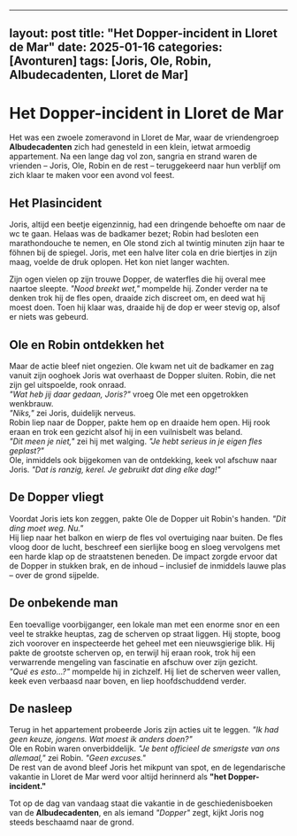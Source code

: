 
---
layout: post
title: "Het Dopper-incident in Lloret de Mar"
date: 2025-01-16
categories: [Avonturen]
tags: [Joris, Ole, Robin, Albudecadenten, Lloret de Mar]
---

# Het Dopper-incident in Lloret de Mar

Het was een zwoele zomeravond in Lloret de Mar, waar de vriendengroep **Albudecadenten** zich had genesteld in een klein, ietwat armoedig appartement. Na een lange dag vol zon, sangria en strand waren de vrienden – Joris, Ole, Robin en de rest – teruggekeerd naar hun verblijf om zich klaar te maken voor een avond vol feest.

## Het Plasincident
Joris, altijd een beetje eigenzinnig, had een dringende behoefte om naar de wc te gaan. Helaas was de badkamer bezet; Robin had besloten een marathondouche te nemen, en Ole stond zich al twintig minuten zijn haar te föhnen bij de spiegel. Joris, met een halve liter cola en drie biertjes in zijn maag, voelde de druk oplopen. Het kon niet langer wachten.

Zijn ogen vielen op zijn trouwe Dopper, de waterfles die hij overal mee naartoe sleepte. *"Nood breekt wet,"* mompelde hij. Zonder verder na te denken trok hij de fles open, draaide zich discreet om, en deed wat hij moest doen. Toen hij klaar was, draaide hij de dop er weer stevig op, alsof er niets was gebeurd.

## Ole en Robin ontdekken het
Maar de actie bleef niet ongezien. Ole kwam net uit de badkamer en zag vanuit zijn ooghoek Joris wat overhaast de Dopper sluiten. Robin, die net zijn gel uitspoelde, rook onraad.  
*"Wat heb jij daar gedaan, Joris?"* vroeg Ole met een opgetrokken wenkbrauw.  
*"Niks,"* zei Joris, duidelijk nerveus.  
Robin liep naar de Dopper, pakte hem op en draaide hem open. Hij rook eraan en trok een gezicht alsof hij in een vuilnisbelt was beland.  
*"Dit meen je niet,"* zei hij met walging. *"Je hebt serieus in je eigen fles geplast?"*  
Ole, inmiddels ook bijgekomen van de ontdekking, keek vol afschuw naar Joris. *"Dat is ranzig, kerel. Je gebruikt dat ding elke dag!"*

## De Dopper vliegt
Voordat Joris iets kon zeggen, pakte Ole de Dopper uit Robin's handen. *"Dit ding moet weg. Nu."*  
Hij liep naar het balkon en wierp de fles vol overtuiging naar buiten. De fles vloog door de lucht, beschreef een sierlijke boog en sloeg vervolgens met een harde klap op de straatstenen beneden. De impact zorgde ervoor dat de Dopper in stukken brak, en de inhoud – inclusief de inmiddels lauwe plas – over de grond sijpelde.

## De onbekende man
Een toevallige voorbijganger, een lokale man met een enorme snor en een veel te strakke heuptas, zag de scherven op straat liggen. Hij stopte, boog zich voorover en inspecteerde het geheel met een nieuwsgierige blik. Hij pakte de grootste scherven op, en terwijl hij eraan rook, trok hij een verwarrende mengeling van fascinatie en afschuw over zijn gezicht.  
*"Qué es esto...?"* mompelde hij in zichzelf. Hij liet de scherven weer vallen, keek even verbaasd naar boven, en liep hoofdschuddend verder.

## De nasleep
Terug in het appartement probeerde Joris zijn acties uit te leggen. *"Ik had geen keuze, jongens. Wat moest ik anders doen?"*  
Ole en Robin waren onverbiddelijk. *"Je bent officieel de smerigste van ons allemaal,"* zei Robin. *"Geen excuses."*  
De rest van de avond bleef Joris het mikpunt van spot, en de legendarische vakantie in Lloret de Mar werd voor altijd herinnerd als **"het Dopper-incident."**

Tot op de dag van vandaag staat die vakantie in de geschiedenisboeken van de **Albudecadenten**, en als iemand *"Dopper"* zegt, kijkt Joris nog steeds beschaamd naar de grond.
